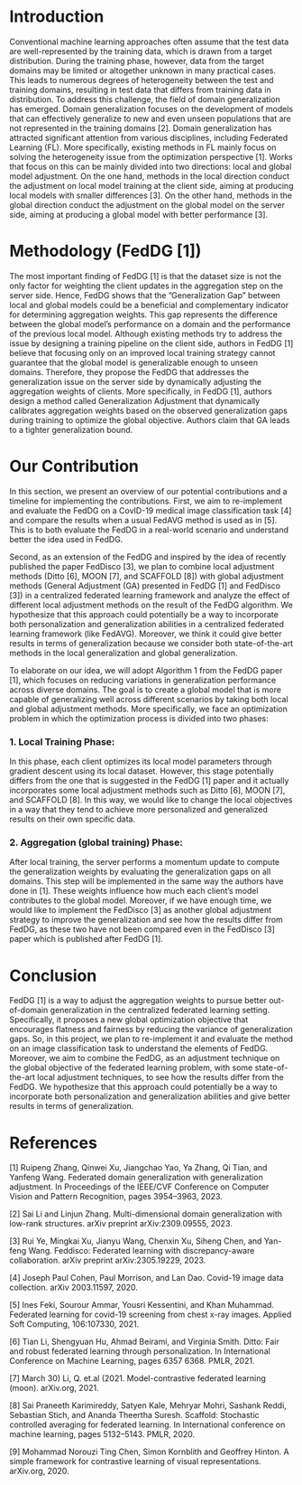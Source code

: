 # Introduction
Conventional machine learning approaches often assume that the test data are well-represented by the training data, which is drawn from a target distribution. During the training phase, however, data from the target domains may be limited or altogether unknown in many practical cases. This leads to numerous degrees of heterogeneity between the test and training domains, resulting in test data that differs from training data in distribution. To address this challenge, the field of domain generalization has emerged. Domain generalization focuses on the development of models that can effectively generalize to new and even unseen populations that are not represented in the training domains [2].
Domain generalization has attracted significant attention from various disciplines, including Federated Learning (FL). More specifically, existing methods in FL mainly focus on solving the heterogeneity issue from the optimization perspective [1]. Works that focus on this can be mainly divided into two directions: local and global model adjustment. On the one hand, methods in the local direction conduct the adjustment on local model training at the client side, aiming at producing local models with smaller differences [3]. On the other hand, methods in the global direction conduct the adjustment on the global model on the server side, aiming at producing a global model with better performance [3].

# Methodology (FedDG [1])
The most important finding of FedDG [1] is that the dataset size is not the only factor for weighting the client updates in the aggregation step on the server side. Hence, FedDG shows that the ”Generalization Gap” between local and global models could be a beneficial and complementary indicator for determining aggregation weights. This gap represents the difference between the global model’s performance on a domain and the performance of the previous local model. Although existing methods try to address the issue by designing a training pipeline on the client side, authors in FedDG [1] believe that focusing only on an improved local training strategy cannot guarantee that the global model is generalizable enough to unseen domains. Therefore, they propose the FedDG that addresses the generalization issue on the server side by dynamically adjusting the aggregation weights of clients. More specifically, in FedDG [1], authors design a method called Generalization Adjustment that dynamically calibrates aggregation weights based on the observed generalization gaps during training to optimize the global objective. Authors claim that GA leads to a tighter generalization bound.

# Our Contribution
In this section, we present an overview of our potential contributions and a timeline for implementing the contributions. First, we aim to re-implement and evaluate the FedDG on a CovID-19 medical image classification task [4] and compare the results when a usual FedAVG method is used as in [5]. This is to both evaluate the FedDG in a real-world scenario and understand
better the idea used in FedDG. 

Second, as an extension of the FedDG and inspired by the idea of recently published the paper FedDisco [3], we plan to combine local adjustment methods (Ditto [6], MOON [7], and SCAFFOLD [8]) with global adjustment methods (General Adjustment (GA) presented in FedDG [1] and FedDisco [3]) in a centralized federated learning framework and analyze the effect of different local adjustment methods on the result of the FedDG algorithm. We hypothesize that this approach could potentially be a way to incorporate both personalization and generalization abilities in a centralized federated learning framework (like FedAVG). Moreover, we think it could give better results in terms of generalization because we consider both state-of-the-art methods in the local generalization and global generalization.

To elaborate on our idea, we will adopt Algorithm 1 from the FedDG paper [1], which focuses on reducing variations in generalization performance across diverse domains. The goal is to create a global model that is more capable of generalizing well across different scenarios by taking both local and global adjustment methods. More specifically, we face an optimization problem in which the optimization process is divided into two phases: 

### 1. Local Training Phase: 
In this phase, each client optimizes its local model parameters through gradient descent using its local dataset. However, this stage potentially differs from the one that is suggested in the FedDG [1] paper and it actually incorporates some local adjustment methods such as Ditto [6], MOON [7], and SCAFFOLD [8]. In this way, we would like to change the local objectives in a way that they tend to achieve more personalized and generalized results on their own specific data. 

### 2. Aggregation (global training) Phase:
After local training, the server performs a momentum update to compute the generalization weights by evaluating the generalization gaps on all domains. This step will be implemented in the same way the authors have done in [1]. These weights influence how much each client’s model contributes to the global model. Moreover, if we have enough time, we would like to implement the FedDisco [3] as another global adjustment strategy to improve the generalization and see how the results differ from FedDG, as these two have not been compared even in the FedDisco [3] paper which is published after FedDG [1].


# Conclusion
FedDG [1] is a way to adjust the aggregation weights to pursue better out-of-domain generalization in the centralized federated learning setting. Specifically, it proposes a new global optimization objective that encourages flatness and fairness by reducing the variance of generalization gaps. So, in this project, we plan to re-implement it and evaluate the method on an image classification task to understand the elements of FedDG. Moreover, we aim to combine the FedDG, as an adjustment technique on the global objective of the federated learning problem, with some state-of-the-art local adjustment techniques, to see how the results differ from the FedDG. We hypothesize that this approach could potentially be a way to incorporate both personalization and generalization abilities and give better results in terms of generalization.

# References
[1] Ruipeng Zhang, Qinwei Xu, Jiangchao Yao, Ya Zhang, Qi Tian, and Yanfeng Wang. Federated domain generalization with generalization adjustment. In Proceedings of the IEEE/CVF Conference on Computer Vision and Pattern Recognition, pages 3954–3963, 2023.

[2] Sai Li and Linjun Zhang. Multi-dimensional domain generalization with low-rank structures. arXiv preprint arXiv:2309.09555, 2023.

[3] Rui Ye, Mingkai Xu, Jianyu Wang, Chenxin Xu, Siheng Chen, and Yan-feng Wang. Feddisco: Federated learning with discrepancy-aware collaboration. arXiv preprint arXiv:2305.19229, 2023.

[4] Joseph Paul Cohen, Paul Morrison, and Lan Dao. Covid-19 image data collection. arXiv 2003.11597, 2020.

[5] Ines Feki, Sourour Ammar, Yousri Kessentini, and Khan Muhammad. Federated learning for covid-19 screening from chest x-ray images. Applied Soft Computing, 106:107330, 2021.

[6] Tian Li, Shengyuan Hu, Ahmad Beirami, and Virginia Smith. Ditto: Fair and robust federated learning through personalization. In International Conference on Machine Learning, pages 6357 6368. PMLR, 2021.

[7] March 30) Li, Q. et.al (2021. Model-contrastive federated learning (moon). arXiv.org, 2021.

[8] Sai Praneeth Karimireddy, Satyen Kale, Mehryar Mohri, Sashank Reddi, Sebastian Stich, and Ananda Theertha Suresh. Scaffold: Stochastic controlled averaging for federated learning. In International conference on machine learning, pages 5132–5143. PMLR, 2020.

[9] Mohammad Norouzi Ting Chen, Simon Kornblith and Geoffrey Hinton. A simple framework for contrastive learning of visual representations. arXiv.org, 2020.

